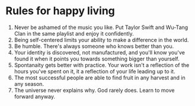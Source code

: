 # Rules for happy living
1. Never be ashamed of the music you like. Put Taylor Swift and Wu-Tang Clan in the same playlist and enjoy it confidently.
2. Being self-centered limits your ability to make a difference in the world.
3. Be humble. There's always someone who knows better than you.
4. Your identity is discovered, not manufactured, and you'll know you've found it when it points you towards something bigger than yourself.
5. Spontanaity gets better with practice. Your work isn't a reflection of the hours you've spent on it, it a reflection of your life leading up to it.
6. The most successful people are able to find fruit in any harvest and in any season.
7. The universe never explains why. God rarely does. Learn to move forward anyway. 
